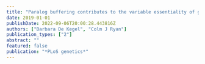 ```yaml
---
title: "Paralog buffering contributes to the variable essentiality of genes in cancer cell lines"
date: 2019-01-01
publishDate: 2022-09-06T20:00:28.443816Z
authors: ["Barbara De Kegel", "Colm J Ryan"]
publication_types: ["2"]
abstract: ""
featured: false
publication: "*PLoS genetics*"
---
```


